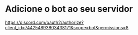 # Adicione o bot ao seu servidor
https://discord.com/oauth2/authorize?client_id=744254893803438171&scope=bot&permissions=8

